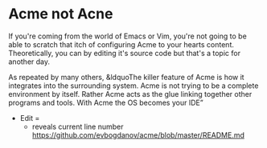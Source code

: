 # Acme not Acne

If you're coming from the world of Emacs or Vim, you're not going to be able to scratch that itch of configuring Acme to your hearts content. Theoretically, you can by editing it's source code but that's a topic for another day.

As repeated by many others, &ldquoThe killer feature of Acme is how it integrates into the surrounding system. Acme is not trying to be a complete environment by itself. Rather Acme acts as the glue linking together other programs and tools. With Acme the OS becomes your IDE&rdquo;

- Edit =
    - reveals current line number
https://github.com/evbogdanov/acme/blob/master/README.md
